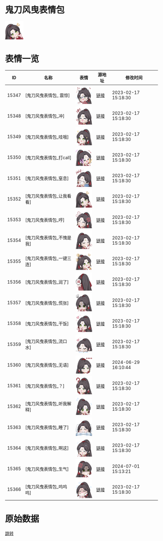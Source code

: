 # 鬼刀风曳表情包

<img src="./cover.png" height="60" alt="cover" />

# 表情一览

|ID|名称|表情|源地址|修改时间|
|----|----|----|----|----|
|15347|[鬼刀风曳表情包_ 震惊]|<img src="./pic/015347_%5B鬼刀风曳表情包_ 震惊%5D.png" height="60" alt=" 震惊"/>|[链接](https://i0.hdslb.com/bfs/garb/fc486fc98cb77ccedba7f36e3881c52c20329e83.png)|2023-02-17 15:18:30|
|15348|[鬼刀风曳表情包_冲]|<img src="./pic/015348_%5B鬼刀风曳表情包_冲%5D.png" height="60" alt="冲"/>|[链接](https://i0.hdslb.com/bfs/garb/891d9279798cc9bef269d8c30c295b18d201ea6c.png)|2023-02-17 15:18:30|
|15349|[鬼刀风曳表情包_哇哦]|<img src="./pic/015349_%5B鬼刀风曳表情包_哇哦%5D.png" height="60" alt="哇哦"/>|[链接](https://i0.hdslb.com/bfs/garb/771f5eb209084025f4817085bcb68aaa650c720b.png)|2023-02-17 15:18:30|
|15350|[鬼刀风曳表情包_打call]|<img src="./pic/015350_%5B鬼刀风曳表情包_打call%5D.png" height="60" alt="打call"/>|[链接](https://i0.hdslb.com/bfs/garb/ef33ed7e9f13f700d0d02f5088e64853614cf3d7.png)|2023-02-17 15:18:30|
|15351|[鬼刀风曳表情包_窒息]|<img src="./pic/015351_%5B鬼刀风曳表情包_窒息%5D.png" height="60" alt="窒息"/>|[链接](https://i0.hdslb.com/bfs/garb/d9af172e9cd5e291422c1f72604dc44ae957c44e.png)|2023-02-17 15:18:30|
|15352|[鬼刀风曳表情包_让我看看]|<img src="./pic/015352_%5B鬼刀风曳表情包_让我看看%5D.png" height="60" alt="让我看看"/>|[链接](https://i0.hdslb.com/bfs/garb/ab70d9e4f08aafa9aa1ad9c9ea688f33f6d8aaab.png)|2023-02-17 15:18:30|
|15353|[鬼刀风曳表情包_哼]|<img src="./pic/015353_%5B鬼刀风曳表情包_哼%5D.png" height="60" alt="哼"/>|[链接](https://i0.hdslb.com/bfs/garb/27a94630b91544bef34bc6ab58f300609e5c6c4b.png)|2023-02-17 15:18:30|
|15354|[鬼刀风曳表情包_不愧是我]|<img src="./pic/015354_%5B鬼刀风曳表情包_不愧是我%5D.png" height="60" alt="不愧是我"/>|[链接](https://i0.hdslb.com/bfs/garb/8a3ce566c2483c0960c06143a185d0639ca9394f.png)|2023-02-17 15:18:30|
|15355|[鬼刀风曳表情包_一键三连]|<img src="./pic/015355_%5B鬼刀风曳表情包_一键三连%5D.png" height="60" alt="一键三连"/>|[链接](https://i0.hdslb.com/bfs/garb/0a46e5ae0a107edd78c8391148943ca07a951845.png)|2023-02-17 15:18:30|
|15356|[鬼刀风曳表情包_润了]|<img src="./pic/015356_%5B鬼刀风曳表情包_润了%5D.png" height="60" alt="润了"/>|[链接](https://i0.hdslb.com/bfs/garb/3e4067ede06af3a1d4cbbf8c68e4c3c51c5ced35.png)|2023-02-17 15:18:30|
|15357|[鬼刀风曳表情包_慌张]|<img src="./pic/015357_%5B鬼刀风曳表情包_慌张%5D.png" height="60" alt="慌张"/>|[链接](https://i0.hdslb.com/bfs/garb/3c2f12c7dc3185c04a94de0c2288e114aae0ffee.png)|2023-02-17 15:18:30|
|15358|[鬼刀风曳表情包_干饭]|<img src="./pic/015358_%5B鬼刀风曳表情包_干饭%5D.png" height="60" alt="干饭"/>|[链接](https://i0.hdslb.com/bfs/garb/000b10c1b3a5cd52408e8ef0ba82094ca2fcc86b.png)|2023-02-17 15:18:30|
|15359|[鬼刀风曳表情包_流口水]|<img src="./pic/015359_%5B鬼刀风曳表情包_流口水%5D.png" height="60" alt="流口水"/>|[链接](https://i0.hdslb.com/bfs/garb/ffafc791aeb70a7a2ebec230635d1814a81f0433.png)|2023-02-17 15:18:30|
|15360|[鬼刀风曳表情包_无语]|<img src="./pic/015360_%5B鬼刀风曳表情包_无语%5D.png" height="60" alt="无语"/>|[链接](https://i0.hdslb.com/bfs/garb/81abe16d5df3fbe0f82407142f46b9f40ade0a99.png)|2024-06-29 16:10:44|
|15361|[鬼刀风曳表情包_？]|<img src="./pic/015361_%5B鬼刀风曳表情包_？%5D.png" height="60" alt="？"/>|[链接](https://i0.hdslb.com/bfs/garb/9b9d6c96b542176e4bb1f169dce2215f089ad715.png)|2023-02-17 15:18:30|
|15362|[鬼刀风曳表情包_听我解释]|<img src="./pic/015362_%5B鬼刀风曳表情包_听我解释%5D.png" height="60" alt="听我解释"/>|[链接](https://i0.hdslb.com/bfs/garb/f7012bee9ebf3a30a5684083cd33d1b36cde2f1e.png)|2023-02-17 15:18:30|
|15363|[鬼刀风曳表情包_睡了]|<img src="./pic/015363_%5B鬼刀风曳表情包_睡了%5D.png" height="60" alt="睡了"/>|[链接](https://i0.hdslb.com/bfs/garb/df5ad6e112e817bfe6fdb7b8f4ae313f31ce066d.png)|2023-02-17 15:18:30|
|15364|[鬼刀风曳表情包_啊这]|<img src="./pic/015364_%5B鬼刀风曳表情包_啊这%5D.png" height="60" alt="啊这"/>|[链接](https://i0.hdslb.com/bfs/garb/d988f78fd2da8df85f75eb07e76cc4e9d563b612.png)|2023-02-17 15:18:30|
|15365|[鬼刀风曳表情包_生气]|<img src="./pic/015365_%5B鬼刀风曳表情包_生气%5D.png" height="60" alt="生气"/>|[链接](https://i0.hdslb.com/bfs/garb/055b6e394f808dc8969816be28426a0a6132897b.png)|2024-07-01 15:13:21|
|15366|[鬼刀风曳表情包_呜呜呜]|<img src="./pic/015366_%5B鬼刀风曳表情包_呜呜呜%5D.png" height="60" alt="呜呜呜"/>|[链接](https://i0.hdslb.com/bfs/garb/42745e943c45dedc2d1f6dfff6475aeaa484b568.png)|2023-02-17 15:18:30|

# 原始数据

[跳转](./raw.json)

